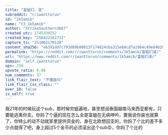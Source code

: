 ```yaml
---
title: "富蛆们，滚"
subreddit: "r/iwanttorun"
id: "1k5amib"
name: "t3_1k5amib"
author: "StrikeSouthern3667"
created_utc: 1745339252
created_key: "250422162732"
capture_ts: "251002170120"
content_sha256: "e6391ddfc793d89b08013f174824cba315e60cd7a1964c49e84028bf05016e04"
permalink: "https://reddit.com/r/iwanttorun/comments/1k5amib/富蛆们滚/"
url: "https://www.reddit.com/r/iwanttorun/comments/1k5amib/富蛆们滚/"
domain: "self.iwanttorun"
ups: 259
upvote_ratio: 0.98
num_comments: 37
link_flair_text: "不懂就问"
link_flair_css_class: ""
over_18: false
is_self: true
---
```


我21年的时候玩这个sub，那时候穷蛆遍地，甚至想润泰国越南马来西亚都有，只要能逃离你支。你妈了个逼的现在怎么全是富蛆在无病呻吟，要我说你装也就算了，你特么的动不动就家里提供资金的，身在北欧想回支的，你妈了个比的差不多少点就得了吧，身上超过5个金币的必须滚出这个sub😡，你妈了个比的
